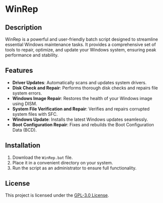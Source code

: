 # WinRep

## Description
WinRep is a powerful and user-friendly batch script designed to streamline essential Windows maintenance tasks. It provides a comprehensive set of tools to repair, optimize, and update your Windows system, ensuring peak performance and stability.

## Features
- **Driver Updates**: Automatically scans and updates system drivers.
- **Disk Check and Repair**: Performs thorough disk checks and repairs file system errors.
- **Windows Image Repair**: Restores the health of your Windows image using DISM.
- **System File Verification and Repair**: Verifies and repairs corrupted system files with SFC.
- **Windows Update**: Installs the latest Windows updates seamlessly.
- **Boot Configuration Repair**: Fixes and rebuilds the Boot Configuration Data (BCD).

## Installation
1. Download the `WinRep.bat` file.
2. Place it in a convenient directory on your system.
3. Run the script as an administrator to ensure full functionality.

## License
This project is licensed under the [GPL-3.0 License](https://www.gnu.org/licenses/gpl-3.0.html).